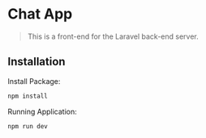 # Chat App
> This is a front-end for the Laravel back-end server.


## Installation

Install Package:

```sh
npm install
```

Running Application:

```sh
npm run dev
```

